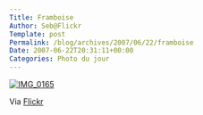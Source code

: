 ```yaml
--- 
Title: Framboise
Author: Seb@Flickr
Template: post
Permalink: /blog/archives/2007/06/22/framboise
Date: 2007-06-22T20:31:11+00:00
Categories: Photo du jour
--- 
```


<p><a href="http://www.flickr.com/photos/z720/590289876/"><img src="http://farm2.static.flickr.com/1272/590289876_89cf7bcd5f_m.jpg" alt="IMG_0165" /></a></p>
<p>Via <a href="http://www.flickr.com/people/z720/">Flickr</a></p>
